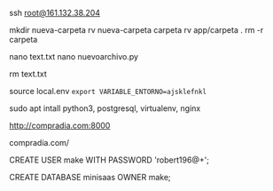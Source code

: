 ssh root@161.132.38.204

mkdir nueva-carpeta
rv nueva-carpeta carpeta
rv app/carpeta .
rm -r carpeta

nano text.txt
nano nuevoarchivo.py

rm text.txt

source local.env
`export VARIABLE_ENTORNO=ajsklefnkl`

sudo apt intall python3, postgresql, virtualenv, nginx

http://compradia.com:8000

compradia.com/

CREATE USER make WITH PASSWORD 'robert196@+';

CREATE DATABASE minisaas OWNER make;
